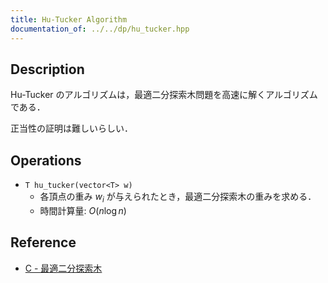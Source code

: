 ```yaml
---
title: Hu-Tucker Algorithm
documentation_of: ../../dp/hu_tucker.hpp
---
```


## Description

Hu-Tucker のアルゴリズムは，最適二分探索木問題を高速に解くアルゴリズムである．

正当性の証明は難しいらしい．

## Operations

- `T hu_tucker(vector<T> w)`
    - 各頂点の重み $w_i$ が与えられたとき，最適二分探索木の重みを求める．
    - 時間計算量: $O(n\log n)$

## Reference

- [C - 最適二分探索木](https://atcoder.jp/contests/atc002/tasks/atc002_c)